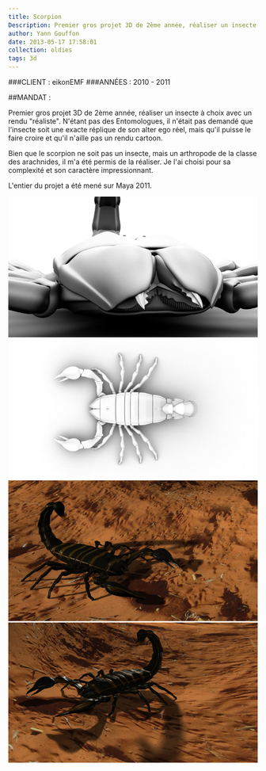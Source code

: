 ```yaml
---
title: Scorpion
Description: Premier gros projet 3D de 2ème année, réaliser un insecte à choix avec un rendu "réaliste".
author: Yann Gouffon
date: 2013-05-17 17:58:01
collection: oldies
tags: 3d
---
```


###CLIENT : eikonEMF
###ANNÉES : 2010 - 2011

##MANDAT :

Premier gros projet 3D de 2ème année, réaliser un insecte à choix avec un rendu "réaliste". N'étant pas des Entomologues, il n'était pas demandé que l'insecte soit une exacte réplique de son alter ego réel, mais qu'il puisse le faire croire et qu'il n'aille pas un rendu cartoon.

Bien que le scorpion ne soit pas un insecte, mais un arthropode de la classe des arachnides, il m'a été permis de la réaliser. Je l'ai choisi pour sa complexité et son caractère impressionnant.

L'entier du projet a été mené sur Maya 2011. 

![Arya](/img/images/scorpionocc01.jpg.jpg)
![Arya](/img/images/scorpionocc02.jpg.jpg)
![Arya](/img/images/scorpioncolor01.jpg.jpg)
![Arya](/img/images/scorpioncolor02.jpg.jpg)
